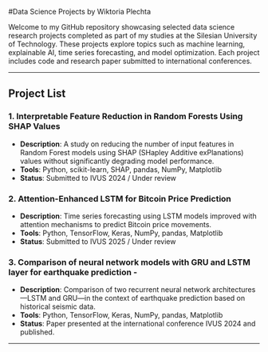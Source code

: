 #Data Science Projects by Wiktoria Plechta

Welcome to my GitHub repository showcasing selected data science research projects completed as part of my studies at the Silesian University of Technology. These projects explore topics such as machine learning, explainable AI, time series forecasting, and model optimization. Each project includes code and research paper submitted to international conferences.

---

##  Project List

### 1. Interpretable Feature Reduction in Random Forests Using SHAP Values
- **Description**: A study on reducing the number of input features in Random Forest models using SHAP (SHapley Additive exPlanations) values without significantly degrading model performance.
- **Tools**: Python, scikit-learn, SHAP, pandas, NumPy, Matplotlib
- **Status**: Submitted to IVUS 2024 / Under review

### 2. Attention-Enhanced LSTM for Bitcoin Price Prediction
- **Description**: Time series forecasting using LSTM models improved with attention mechanisms to predict Bitcoin price movements.
- **Tools**: Python, TensorFlow, Keras, NumPy, pandas, Matplotlib
- **Status**: Submitted to IVUS 2025 / Under review

### 3. Comparison of neural network models with GRU and LSTM layer for earthquake prediction - 
- **Description**: Comparison of two recurrent neural network architectures—LSTM and GRU—in the context of earthquake prediction based on historical seismic data. 
- **Tools**: Python, TensorFlow, Keras, NumPy, pandas, Matplotlib
- **Status**: Paper presented at the international conference IVUS 2024 and published.

---



